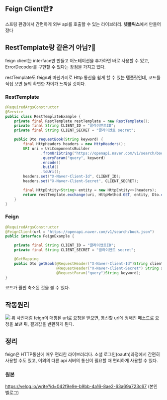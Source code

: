 ## Feign Client란❓
스프링 환경에서 간편하게 외부 api를 호출할 수 있는 라이브러리.
**넷플릭스**에서 만들어졌다

## RestTemplate랑 같은거 아님?🤔
feign client는 interface만 만들고 어노테이션을 추가하면 바로 사용할 수 있고, ErrorDecoder를 구현할 수 있다는 장점을 가지고 있다.

restTemplate도 feign과 마찬가지로 Http 통신을 쉽게 할 수 있는 템플릿인데, 코드를 직접 보면 둘의 확연한 차이가 느껴질 것이다.
### RestTemplate
``` java
@RequiredArgsConstructor
@Service
public class RestTemplateExample {
    private final RestTemplate restTemplate = new RestTemplate();
    private final String CLIENT_ID = "클라이언트ID";
    private final String CLIENT_SECRET = "클라이언트 secret";

    public Dto requestBook(String keyword) {
        final HttpHeaders headers = new HttpHeaders();
        URI uri = UriComponentsBuilder
                .fromUriString("https://openapi.naver.com/v1/search/book.json")
                .queryParam("query", keyword)
                .encode()
                .build()
                .toUri();
        headers.set("X-Naver-Client-Id", CLIENT_ID);
        headers.set("X-Naver-Client-Secret", CLIENT_SECRET);

        final HttpEntity<String> entity = new HttpEntity<>(headers);
        return restTemplate.exchange(uri, HttpMethod.GET, entity, Dto.class).getBody();
    }
}
```
### Feign
``` java
@RequiredArgsConstructor
@FeignClient(url = "https://openapi.naver.com/v1/search/book.json")
public interface FeignExample {

    private final String CLIENT_ID = "클라이언트ID";
    private final String CLIENT_SECRET = "클라이언트 secret";

    @GetMapping
    public Dto getBook(@RequestHeader("X-Naver-Client-Id")String client_id,
                       @RequestHeader("X-Naver-Client-Secret") String secret,
                       @RequestParam("query")String keyword);
}
```
코드가 훨씬 축소된 것을 볼 수 있다.
## 작동원리
![](https://velog.velcdn.com/images/lilseongwon/post/89d3638f-b483-433d-81ab-8cfbc118ef18/image.png)
위 사진처럼 feign이 매핑된 url로 요청을 받으면, 통신할 url에 정해진 메소드로 요청을 보낸 뒤, 결과값을 반환하게 된다.

## 정리
feign은 HTTP통신에 매우 편리한 라이브러리다. 소셜 로그인(oauth)과정에서 간편히 사용할 수도 있고, 이외의 다른 api 서버의 통신이 필요할 때 편리하게 사용할 수 있다.

### 원본
https://velog.io/write?id=042f9e9e-b9bb-4a16-8ae2-63a69a723c67 (본인 벨로그)
